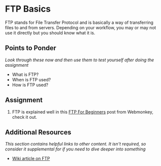 # FTP Basics
<!-- *Estimated Time: .25 hrs* -->
<!-- this lesson could be added to an new 'electives' course, this information is not essential for this part of the curriculum. It may also benifit from a expansion -->

FTP stands for File Transfer Protocol and is basically a way of transferring files to and from servers.  Depending on your workflow, you may or may not use it directly but you should know what it is.

## Points to Ponder

*Look through these now and then use them to test yourself after doing the assignment*

* What is FTP?
* When is FTP used?
* How is FTP used?

## Assignment

1. FTP is explained well in this [FTP For Beginners](http://www.webmonkey.com/2010/02/ftp_for_beginners/) post from Webmonkey, check it out.

## Additional Resources

*This section contains helpful links to other content. It isn't required, so consider it supplemental for if you need to dive deeper into something*


* [Wiki article on FTP](http://en.wikipedia.org/wiki/File_Transfer_Protocol)
